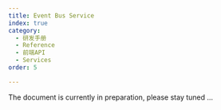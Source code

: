 ```yaml
---
title: Event Bus Service
index: true
category:
  - 研发手册
  - Reference
  - 前端API
  - Services
order: 5

---
```


The document is currently in preparation, please stay tuned ...